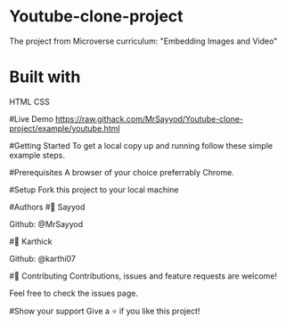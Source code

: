 # Youtube-clone-project
The project from Microverse curriculum: "Embedding Images and Video"
# Built with
HTML
CSS

#Live Demo
https://raw.githack.com/MrSayyod/Youtube-clone-project/example/youtube.html

#Getting Started
To get a local copy up and running follow these simple example steps.

#Prerequisites
A browser of your choice preferrably Chrome.

#Setup
Fork this project to your local machine

#Authors
#👤 Sayyod

Github: @MrSayyod

#👤 Karthick

Github: @karthi07

#🤝 Contributing
Contributions, issues and feature requests are welcome!

Feel free to check the issues page.

#Show your support
Give a ⭐️ if you like this project!
